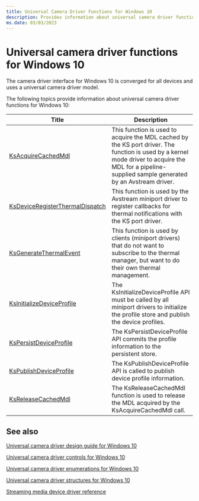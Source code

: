 ```yaml
---
title: Universal Camera Driver Functions for Windows 10
description: Provides information about universal camera driver functions for Windows 10.
ms.date: 03/03/2023
---
```


# Universal camera driver functions for Windows 10

The camera driver interface for Windows 10 is converged for all devices and uses a universal camera driver model.

The following topics provide information about universal camera driver functions for Windows 10:

| Title | Description |
|--|--|
| [KsAcquireCachedMdl](/windows-hardware/drivers/ddi/ks/nf-ks-ksacquirecachedmdl) | This function is used to acquire the MDL cached by the KS port driver. The function is used by a kernel mode driver to acquire the MDL for a pipeline-supplied sample generated by an Avstream driver. |
| [KsDeviceRegisterThermalDispatch](/windows-hardware/drivers/ddi/ks/nf-ks-ksdeviceregisterthermaldispatch) | This function is used by the Avstream miniport driver to register callbacks for thermal notifications with the KS port driver. |
| [KsGenerateThermalEvent](/windows-hardware/drivers/ddi/ks/nf-ks-ksgeneratethermalevent) | This function is used by clients (miniport drivers) that do not want to subscribe to the thermal manager, but want to do their own thermal management. |
| [KsInitializeDeviceProfile](/windows-hardware/drivers/ddi/ks/nf-ks-ksinitializedeviceprofile) | The KsInitializeDeviceProfile API must be called by all miniport drivers to initialize the profile store and publish the device profiles. |
| [KsPersistDeviceProfile](/windows-hardware/drivers/ddi/ks/nf-ks-kspersistdeviceprofile) | The KsPersistDeviceProfile API commits the profile information to the persistent store. |
| [KsPublishDeviceProfile](/windows-hardware/drivers/ddi/ks/nf-ks-kspublishdeviceprofile) | The KsPublishDeviceProfile API is called to publish device profile information. |
| [KsReleaseCachedMdl](/windows-hardware/drivers/ddi/ks/nf-ks-ksreleasecachedmdl) | The KsReleaseCachedMdl function is used to release the MDL acquired by the KsAcquireCachedMdl call. |

## See also

[Universal camera driver design guide for Windows 10](windows-10-technical-preview-camera-drivers-design-guide.md)

[Universal camera driver controls for Windows 10](camera-driver-controls.md)

[Universal camera driver enumerations for Windows 10](camera-driver-enumerations.md)

[Universal camera driver structures for Windows 10](camera-driver-structures.md)

[Streaming media device driver reference](/windows-hardware/drivers/ddi/_stream/index)
